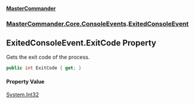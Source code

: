 #### [MasterCommander](MasterCommander.md 'MasterCommander')
### [MasterCommander.Core.ConsoleEvents](MasterCommander.Core.ConsoleEvents.md 'MasterCommander.Core.ConsoleEvents').[ExitedConsoleEvent](ExitedConsoleEvent.md 'MasterCommander.Core.ConsoleEvents.ExitedConsoleEvent')

## ExitedConsoleEvent.ExitCode Property

Gets the exit code of the process.

```csharp
public int ExitCode { get; }
```

#### Property Value
[System.Int32](https://docs.microsoft.com/en-us/dotnet/api/System.Int32 'System.Int32')